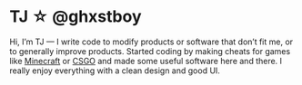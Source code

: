 # TJ ☆ @ghxstboy

Hi, I’m TJ — I write code to modify products or software that don’t fit me, or to generally improve products. Started coding by making cheats for games like [Minecraft]() or [CSGO]() and made some useful software here and there. I really enjoy everything with a clean design and good UI.

